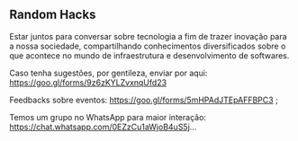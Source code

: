 ## Random Hacks
Estar juntos para conversar sobre tecnologia a fim de trazer inovação para a nossa sociedade, compartilhando conhecimentos diversificados sobre o que acontece no mundo de infraestrutura e desenvolvimento de softwares.

Caso tenha sugestões, por gentileza, enviar por aqui:  https://goo.gl/forms/9z6zKYLZvxnqUfd23 

Feedbacks sobre eventos: https://goo.gl/forms/5mHPAdJTEpAFFBPC3 ;

Temos um grupo no WhatsApp para maior interação: https://chat.whatsapp.com/0EZzCu1aWjoB4uS5j...
